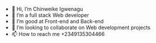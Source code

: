 - 👋 Hi, I’m Chinweike Igwenagu
- 👀 I’m a full stack Web developer
- 🌱 I’m good at Front-end and Back-end
- 💞️ I’m looking to collaborate on Web development projects
- 📫 How to reach me +2349135304466
  

<!---
Nweike-Igwenagu/Nweike-Igwenagu is a ✨ special ✨ repository because its `README.md` (this file) appears on your GitHub profile.
You can click the Preview link to take a look at your changes.
--->
